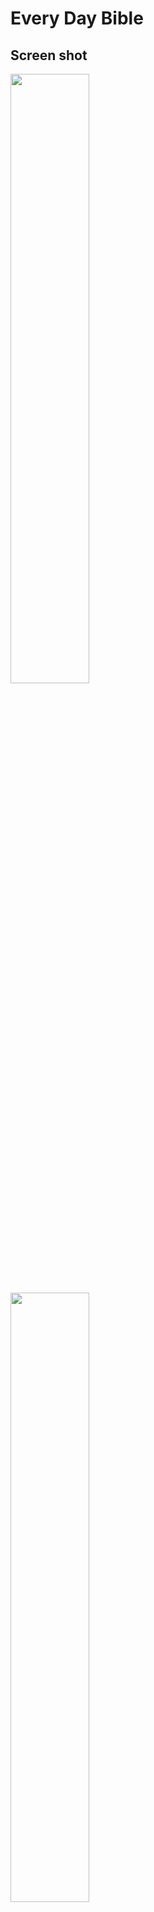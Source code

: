 # Every Day Bible

## Screen shot

<img src="https://user-images.githubusercontent.com/54878755/117225521-15ffe380-ae45-11eb-8099-46516c9f3897.gif" width="50%"> <img src="https://user-images.githubusercontent.com/54878755/117225514-126c5c80-ae45-11eb-9a23-fbd154c432be.gif" width="50%">


<img src="https://user-images.githubusercontent.com/54878755/117223900-4f365480-ae41-11eb-999e-ac93039b7939.png" width="35%"> <img src="https://user-images.githubusercontent.com/54878755/117224027-902e6900-ae41-11eb-9a80-92edbecdd596.png" width="35%">

<img src="https://user-images.githubusercontent.com/54878755/117224102-be13ad80-ae41-11eb-874a-b726348224d6.png" width="35%"> <img src="https://user-images.githubusercontent.com/54878755/117224106-bfdd7100-ae41-11eb-960d-4674e1e575da.png" width="35%">

<img src="https://user-images.githubusercontent.com/54878755/117224187-de436c80-ae41-11eb-9793-efd9cd1686ad.png" width="35%"> <img src="https://user-images.githubusercontent.com/54878755/117224190-e00d3000-ae41-11eb-888c-68d595861845.png" width="35%">


## Design Pattern
 [MVVM](https://morioh.com/p/065577fc11ef)
## Database
 [Hive](https://pub.dev/packages/hive)
## Source Tree
```
lib
├─generated_plugin_registrant.dart
├─main.dart
│
├─utils
│  │  hive_database.dart
│  │  bible_hive_database.dart
│  │
│  └─qt_utils
│          qt_hive_database.dart
│          qt_web_parser.dart
│          qt_audio_player.dart
│
├─views
│  ├─intro_views
│  │      intro_view.dart
│  │      intro_title_view.dart
│  │      intro_button_view.dart
│  │      intro_lib.dart
│  │
│  ├─qt_views
│  │      qt_view.dart
│  │      qt_title_view.dart
│  │      qt_list_view.dart
│  │      qt_lib.dart
│  │      qt_audio_view.dart
│  │      qt_alert.dart
│  │
│  ├─bible_views
│  │      bible_view.dart
│  │      bible_drawer_menu_view.dart
│  │      bible_chapter_list_view.dart
│  │      bible_text_selection_controls.dart
│  │      bible_lib.dart
│  │
│  └─dash_board_views
│          dash_board_view.dart
│          dash_board_tree_view.dart
│          dash_board_lib.dart
│
├─view_models
│  ├─qt_view_models
│  │      qt_audio_view_model.dart
│  │      qt_title_view_model.dart
│  │
│  └─bible_view_models
│          bible_view_model.dart
│          bible_drawer_menu_view_model.dart
│
├─models
│      bible.dart
│      quite_time.dart
│      hive_model.dart
│
├─controllers
│      qt_controller.dart
│      bible_controller.dart
│
├─widgets
│      bible_scaffold.dart
│      glasses_container.dart
│      widgets_lib.dart
│
└─constants
        bible_const.dart
```

## License
###### Copyright © 2018 [Scripture Union Korea](https://www.su.or.kr/). All rights reserved.

 
